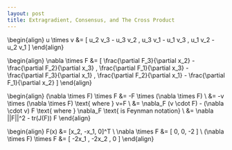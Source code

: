 ```yaml
---
layout: post
title: Extragradient, Consensus, and The Cross Product
---
```


\begin{align}
  u \times v &= \[ u_2 v_3 - u_3 v_2 , u_3 v_1 - u_1 v_3 , u_1 v_2 - u_2 v_1 \]
\end{align}

\begin{align}
  \nabla \times F &= \[ \frac{\partial F_3}{\partial x_2} - \frac{\partial F_2}{\partial x_3} , \frac{\partial F_1}{\partial x_3} - \frac{\partial F_3}{\partial x_1} , \frac{\partial F_2}{\partial x_1} - \frac{\partial F_1}{\partial x_2} \]
\end{align}

\begin{align}
  (\nabla \times F) \times F &= -F \times (\nabla \times F) \\
  &= -v \times (\nabla \times F) \text{ where } v=F \\
  &= \nabla_F (v \cdot F) - (\nabla \cdot v) F \text{ where } \nabla_F \text{ is Feynman notation} \\
  &= \nabla ||F||^2 - tr(J(F)) F
\end{align}

\begin{align}
  F(x) &= \[x_2, -x_1, 0\]^T \\
  \nabla \times F &= \[ 0, 0, -2 \] \\
  (\nabla \times F) \times F &= \[ -2x_1 , -2x_2 , 0 \]
\end{align}
